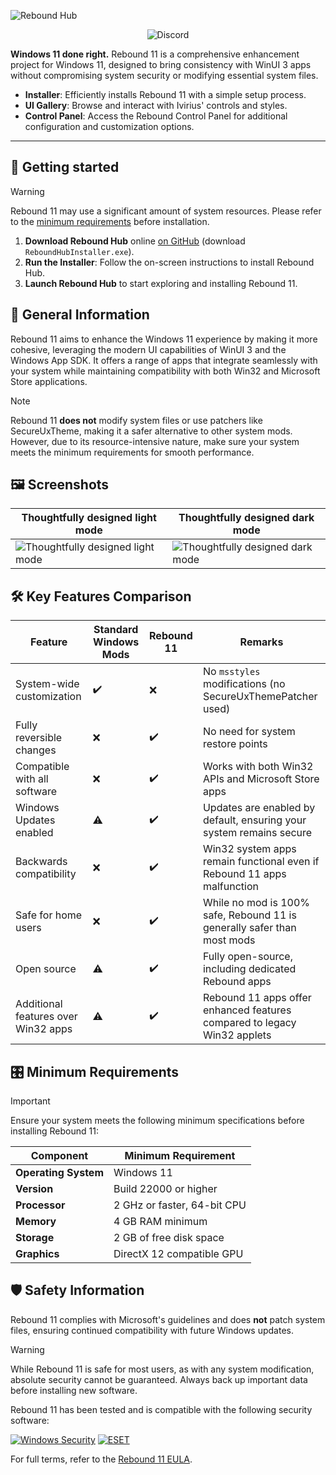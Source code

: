 ![Rebound Hub](https://github.com/user-attachments/assets/d3a0ac8e-f449-4475-9f51-aae1fdc0492e)

<p align="center">
  <!--<a style="text-decoration:none" href="https://github.com/IviriusCommunity/ReboundHub/actions/workflows/ci.yml">
    <img src="https://github.com/IviriusCommunity/ReboundHub/actions/workflows/ci.yml/badge.svg" alt="CI Status" /></a>-->
  <a style="text-decoration:none" href="https://dsc.gg/ivirius">
    <img src="https://img.shields.io/discord/1137161703000375336?label=Discord&color=7289da" alt="Discord" /></a>
</p>

**Windows 11 done right.** Rebound 11 is a comprehensive enhancement project for Windows 11, designed to bring consistency with WinUI 3 apps without compromising system security or modifying essential system files.
- **Installer**: Efficiently installs Rebound 11 with a simple setup process.
- **UI Gallery**: Browse and interact with Ivirius' controls and styles.
- **Control Panel**: Access the Rebound Control Panel for additional configuration and customization options.

---

## 🎁 Getting started

> [!WARNING]
> Rebound 11 may use a significant amount of system resources. Please refer to the [minimum requirements](#minimum-requirements) before installation.

1. **Download Rebound Hub** online [on GitHub](https://github.com/IviriusCommunity/ReboundHub/releases/latest) (download `ReboundHubInstaller.exe`).
2. **Run the Installer**: Follow the on-screen instructions to install Rebound Hub.
3. **Launch Rebound Hub** to start exploring and installing Rebound 11.

## 🤔 General Information

Rebound 11 aims to enhance the Windows 11 experience by making it more cohesive, leveraging the modern UI capabilities of WinUI 3 and the Windows App SDK. It offers a range of apps that integrate seamlessly with your system while maintaining compatibility with both Win32 and Microsoft Store applications.

> [!NOTE]
> Rebound 11 **does not** modify system files or use patchers like SecureUxTheme, making it a safer alternative to other system mods. However, due to its resource-intensive nature, make sure your system meets the minimum requirements for smooth performance.

## 🖼️ Screenshots

Thoughtfully designed light mode | Thoughtfully designed dark mode
---|---
![Thoughtfully designed light mode](https://github.com/user-attachments/assets/d87e9fc1-fe1c-461a-a128-6e970b45d9a0)|![Thoughtfully designed dark mode](https://github.com/user-attachments/assets/b578a82d-6386-46cf-b395-0f98e75fbb8a)

## 🛠️ Key Features Comparison

| **Feature**                  | **Standard Windows Mods** | **Rebound 11**         | **Remarks** |
|------------------------------|---------------------------|------------------------|-------------|
| System-wide customization     | ✔️                         | ❌                      | No `msstyles` modifications (no SecureUxThemePatcher used) |
| Fully reversible changes      | ❌                         | ✔️                      | No need for system restore points |
| Compatible with all software  | ❌                         | ✔️                      | Works with both Win32 APIs and Microsoft Store apps |
| Windows Updates enabled       | ⚠️                         | ✔️                      | Updates are enabled by default, ensuring your system remains secure |
| Backwards compatibility       | ❌                         | ✔️                      | Win32 system apps remain functional even if Rebound 11 apps malfunction |
| Safe for home users           | ❌                         | ✔️                      | While no mod is 100% safe, Rebound 11 is generally safer than most mods |
| Open source                   | ⚠️                         | ✔️                      | Fully open-source, including dedicated Rebound apps |
| Additional features over Win32 apps | ⚠️                  | ✔️                      | Rebound 11 apps offer enhanced features compared to legacy Win32 applets |

## 🎛️ Minimum Requirements

> [!IMPORTANT]
> Ensure your system meets the following minimum specifications before installing Rebound 11:

| **Component**  | **Minimum Requirement**       |
|----------------|-------------------------------|
| **Operating System** | Windows 11 |
| **Version**    | Build 22000 or higher          |
| **Processor**  | 2 GHz or faster, 64-bit CPU    |
| **Memory**     | 4 GB RAM minimum               |
| **Storage**    | 2 GB of free disk space        |
| **Graphics**   | DirectX 12 compatible GPU      |

## 🛡️ Safety Information

Rebound 11 complies with Microsoft's guidelines and does **not** patch system files, ensuring continued compatibility with future Windows updates.

> [!WARNING]
> While Rebound 11 is safe for most users, as with any system modification, absolute security cannot be guaranteed. Always back up important data before installing new software.

Rebound 11 has been tested and is compatible with the following security software:

[![Windows Security](https://img.shields.io/badge/Windows%20Security-4466FF?style=flat)](https://www.microsoft.com/windows/comprehensive-security?r=1)
[![ESET](https://img.shields.io/badge/ESET-22BBCC?style=flat)](https://www.eset.com/)

For full terms, refer to the [Rebound 11 EULA](https://ivirius.vercel.app/eula).

